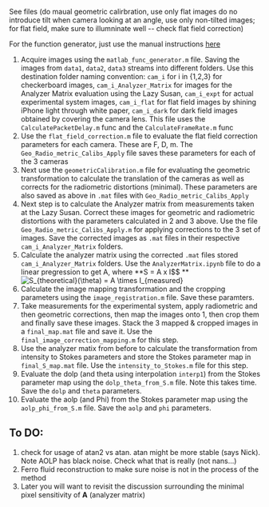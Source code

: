 See files (do maual geometric calirbration, use only flat images do no introduce tilt when camera looking at an angle, use only non-tilted images; for flat field, make sure to illumninate well -- check flat field correction)

For the function generator, just use the manual instructions [here](http://web.mit.edu/8.13/8.13d/manuals/bnc-555-digital-delay-generator.pdf)

1. Acquire images using the `matlab_func_generator.m` file. Saving the images from `data1`, `data2`, `data3` streams into different folders. Use this destination folder naming convention: `cam_i` for i in {1,2,3} for checkerboard images, `cam_i_Analyzer_Matrix` for images for the Analyzer Matrix evaluation using the Lazy Susan, `cam_i_expt` for actual experimental system images, `cam_i_flat` for flat field images by shining iPhone light through white paper, `cam_i_dark` for dark field images obtained by covering the camera lens. This file uses the `CalculatePacketDelay.m` func and the `CalculateFrameRate.m` func
2. Use the `flat_field_correction.m` file to evaluate the flat field correction parameters for each camera. These are F, D, m. The `Geo_Radio_metric_Calibs_Apply` file saves these parameters for each of the 3 cameras
3. Next use the `geometricCalibration.m` file for evaluating the geometric transformation to calculate the translation of the cameras as well as corrects for the radiometric distortions (minimal). These parameters are also saved as above in `.mat` files with `Geo_Radio_metric_Calibs_Apply` 
4. Next step is to calculate the Analyzer matrix from measurements taken at the Lazy Susan. Correct these images for geometric and radiometric distortions with the parameters calculated in 2 and 3 above. Use the file `Geo_Radio_metric_Calibs_Apply.m` for applying corrections to the 3 set of images. Save the corrected images as `.mat` files in their respective `cam_i_Analyzer_Matrix` folders.
5. Calculate the analyzer matrix using the corrected `.mat` files stored `cam_i_Analyzer_Matrix` folders. Use the `AnalyzerMatrix.ipynb` file to do a linear pregression to get A, where **S = A x I$$ ** <img src="https://latex.codecogs.com/gif.latex?S_{theoretical}(\theta)&space;=&space;A&space;\times&space;I_{measured}" title="S_{theoretical}(\theta) = A \times I_{measured}" />
6. Calculate the image mapping transformation and the cropping parameters using the `image_registration.m` file. Save these paramters.
7. Take measurements for the experimental system, apply radiometric and then geometric corrections, then map the images onto 1, then crop them and finally save these images. Stack the 3 mapped & cropped images in a `final_map.mat` file and save it. Use the `final_image_correction_mapping.m` for this step.
8. Use the analyzer matix from before to calculate the transformation from intensity to Stokes parameters and store the Stokes parameter map in `final_S_map.mat` file. Use the `intensity_to_Stokes.m` file for this step.
9. Evaluate the dolp (and theta using interpolation `interp1`) from the Stokes parameter map using the `dolp_theta_from_S.m` file. Note this takes time. Save the `dolp` and `theta` parameters.
10. Evaluate the aolp (and Phi) from the Stokes parameter map using the `aolp_phi_from_S.m` file. Save the `aolp` and `phi` parameters.


## To DO: 

1. check for usage of atan2 vs atan. atan might be more stable (says Nick). Note AOLP has black noise. Check what that is really (not nans...)
2. Ferro fluid reconstruction to make sure noise is not in the process of the method
3. Later you will want to revisit the discussion surrounding the minimal pixel sensitivity of **A** (analyzer matrix)
